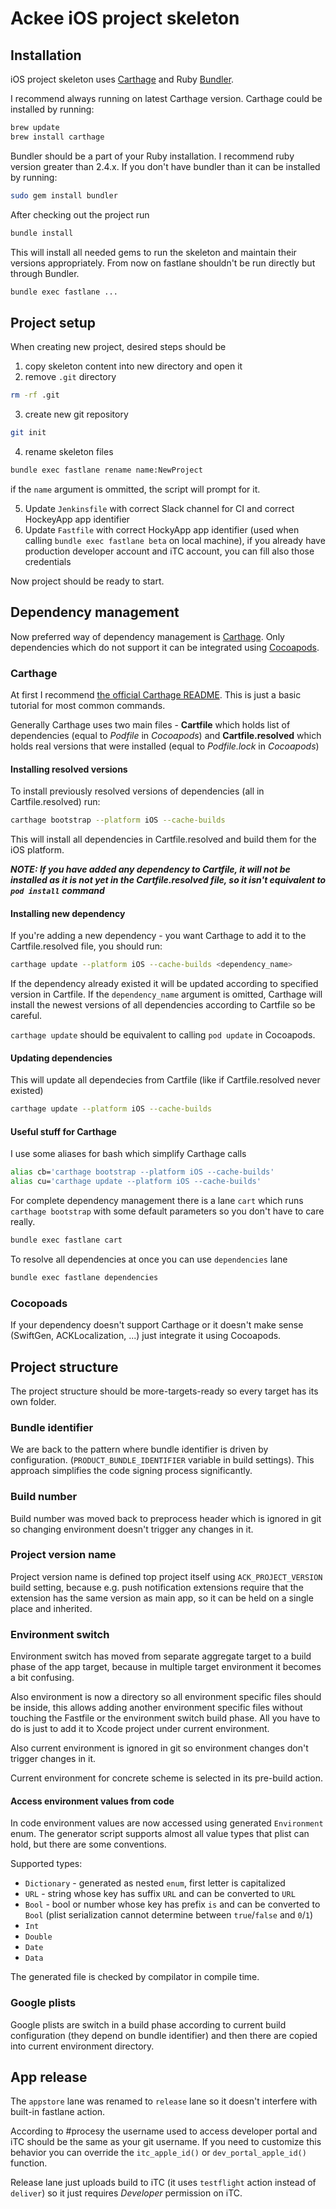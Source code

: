 # Ackee iOS project skeleton

## Installation

iOS project skeleton uses [Carthage](https://github.com/Carthage/Carthage) and Ruby [Bundler](http://bundler.io).

I recommend always running on latest Carthage version. Carthage could be installed by running:

```bash
brew update
brew install carthage
```

Bundler should be a part of your Ruby installation. I recommend ruby version greater than 2.4.x. If you don't have bundler than it can be installed by running:

```bash
sudo gem install bundler
```

After checking out the project run

```bash
bundle install
```

This will install all needed gems to run the skeleton and maintain their versions appropriately. From now on fastlane shouldn't be run directly but through Bundler.

```bash
bundle exec fastlane ...
```

## Project setup

When creating new project, desired steps should be
1. copy skeleton content into new directory and open it
2. remove `.git` directory

```bash
rm -rf .git
```
3. create new git repository

```bash
git init
```
4. rename skeleton files

```bash
bundle exec fastlane rename name:NewProject
```
if the `name` argument is ommitted, the script will prompt for it.

5. Update `Jenkinsfile` with correct Slack channel for CI and correct HockeyApp app identifier
6. Update `Fastfile` with correct HockyApp app identifier (used when calling `bundle exec fastlane beta` on local machine), if you already have production developer account and iTC account, you can fill also those credentials

Now project should be ready to start.

## Dependency management

Now preferred way of dependency management is [Carthage](https://github.com/Carthage/Carthage). Only dependencies which do not support it can be integrated using [Cocoapods](https://cocoapods.org).

### Carthage

At first I recommend [the official Carthage README](https://github.com/Carthage/Carthage/blob/master/README.md). This is just a basic tutorial for most common commands.

Generally Carthage uses two main files - **Cartfile** which holds list of dependencies (equal to *Podfile* in *Cocoapods*) and **Cartfile.resolved** which holds real versions that were installed (equal to *Podfile.lock* in *Cocoapods*)

#### Installing resolved versions

To install previously resolved versions of dependencies (all in Cartfile.resolved) run:

```bash
carthage bootstrap --platform iOS --cache-builds
```

This will install all dependencies in Cartfile.resolved and build them for the iOS platform.

***NOTE: If you have added any dependency to Cartfile, it will not be installed as it is not yet in the Cartfile.resolved file, so it isn't equivalent to `pod install` command***

#### Installing new dependency

If you're adding a new dependency - you want Carthage to add it to the Cartfile.resolved file, you should run:

```bash
carthage update --platform iOS --cache-builds <dependency_name>
```

If the dependency already existed it will be updated according to specified version in Cartfile. If the `dependency_name` argument is omitted, Carthage will install the newest versions of all dependencies according to Cartfile so be careful.

`carthage update` should be equivalent to calling `pod update` in Cocoapods.

#### Updating dependencies

This will update all dependecies from Cartfile (like if Cartfile.resolved never existed)

```bash
carthage update --platform iOS --cache-builds
```

#### Useful stuff for Carthage

I use some aliases for bash which simplify Carthage calls

```bash
alias cb='carthage bootstrap --platform iOS --cache-builds'
alias cu='carthage update --platform iOS --cache-builds'
```

For complete dependency management there is a lane `cart` which runs `carthage bootstrap` with some default parameters so you don't have to care really.
```bash
bundle exec fastlane cart
```

To resolve all dependencies at once you can use `dependencies` lane
```bash
bundle exec fastlane dependencies
```

### Cocopoads

If your dependency doesn't support Carthage or it doesn't make sense (SwiftGen, ACKLocalization, ...) just integrate it using Cocoapods.

## Project structure

The project structure should be more-targets-ready so every target has its own folder.

### Bundle identifier

We are back to the pattern where bundle identifier is driven by configuration. (`PRODUCT_BUNDLE_IDENTIFIER` variable in build settings). This approach simplifies the code signing process significantly.

### Build number

Build number was moved back to preprocess header which is ignored in git so changing environment doesn't trigger any changes in it.

### Project version name

Project version name is defined top project itself using `ACK_PROJECT_VERSION` build setting, because e.g. push notification extensions require that the extension has the same version as main app, so it can be held on a single place and inherited.

### Environment switch

Environment switch has moved from separate aggregate target to a build phase of the app target, because in multiple target environment it becomes a bit confusing.

Also environment is now a directory so all environment specific files should be inside, this allows adding another environment specific files without touching the Fastfile or the environment switch build phase. All you have to do is just to add it to Xcode project under current environment.

Also current environment is ignored in git so environment changes don't trigger changes in it.

Current environment for concrete scheme is selected in its pre-build action.

#### Access environment values from code

In code environment values are now accessed using generated `Environment` enum. The generator script supports almost all value types that plist can hold, but there are some conventions.

Supported types:
- `Dictionary` - generated as nested `enum`, first letter is capitalized
- `URL` - string whose key has suffix `URL` and can be converted to `URL`
- `Bool` - bool or number whose key has prefix `is` and can be converted to `Bool` (plist serialization cannot determine between `true`/`false` and `0`/`1`)
- `Int`
- `Double`
- `Date`
- `Data`

The generated file is checked by compilator in compile time.

### Google plists

Google plists are switch in a build phase according to current build configuration (they depend on bundle identifier) and then there are copied into current environment directory.

## App release

The `appstore` lane was renamed to `release` lane so it doesn't interfere with built-in fastlane action.

According to #procesy the username used to access developer portal and iTC should be the same as your git username. If you need to customize this behavior you can override the `itc_apple_id()` or `dev_portal_apple_id()` function.

Release lane just uploads build to iTC (it uses `testflight` action instead of `deliver`) so it just requires *Developer* permission on iTC.
